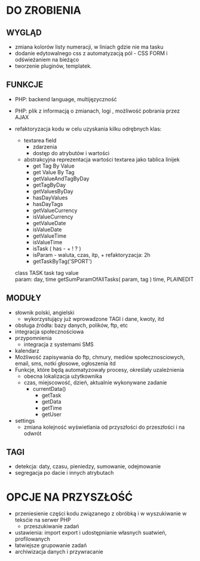 DO ZROBIENIA
============

WYGLĄD
------------
- zmiana kolorów listy numeracji, w liniach gdzie nie ma tasku 
- dodanie edytowalnego css z automatyzacją pól - CSS FORM i odświeżaniem na bieżąco
- tworzenie pluginów, templatek.

FUNKCJE
------------
- PHP: backend language, multijęzyczność
- PHP: plik z informacją o zmianach, logi , możliwość pobrania przez AJAX

- refaktoryzacja kodu w celu uzyskania kilku odrębnych klas:
    - textarea field
        - zdarzenia
        - dostęp do atrybutów i wartości        
    - abstrakcyjna reprezentacja wartości textarea jako tablica linijek
        * get Tag By Value
        * get Value By Tag
        * getValueAndTagByDay
        * getTagByDay
        * getValuesByDay
        * hasDayValues
        * hasDayTags
        * getValueCurrency
        * isValueCurrency
        * getValueDate
        * isValueDate
        * getValueTime
        * isValueTime
        * isTask ( has - + ! ? )
        * isParam - waluta, czas, itp,   + refaktoryzacja: 2h
        * getTaskByTag('SPORT')
        
    class TASK
        task
            tag
            value            
            param: day, time
        getSumParamOfAllTasks( param, tag )
            time, PLAINEDIT 
        
MODUŁY
------------
- słownik polski, angielski
    - wykorzystujący już wprowadzone TAGI i dane, kwoty, itd    
- obsługa źródła: bazy danych, polików, ftp, etc
- integracja społecznościowa
- przypomnienia
    - integracja z systemami SMS
- kalendarz
- Możliwość zapisywania do ftp, chmury, mediów społecznosciowych, email, sms, notki głosowe, ogłoszenia itd
- Funkcje, które będą automatyzowały procesy, określały uzależnienia
    - obecna lokalizacja użytkownika
    - czas, miejscowość, dzień, aktualnie wykonywane zadanie
        - currentData()
            - getTask
            - getData
            - getTime
            - getUser
- settings
    - zmiana kolejność wyświetlania od przyszłości do przeszłości i na odwrót 

TAGI
------------
* detekcja: daty, czasu, pieniedzy, sumowanie, odejmowanie
* segregacja po dacie i innych atrybutach


OPCJE NA PRZYSZŁOŚĆ
============
- przeniesienie części kodu związanego z obróbką i w wyszukiwanie w teksćie na serwer PHP
    - przeszukiwanie zadań
- ustawienia: import export i udostępnianie własnych suatwień, profilowanych
- łatwiejsze grupowanie zadań
- archiwizacja danych i przywracanie
